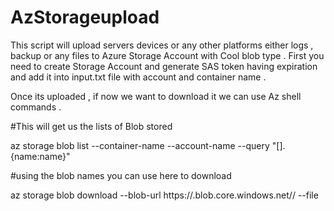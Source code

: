 # AzStorageupload

This script  will upload servers devices or any other platforms either logs , backup  or any files to Azure Storage Account with Cool blob type .
First you need to create Storage Account and generate SAS token having expiration and add it into input.txt file with account and container name .

Once its uploaded , if now we want to download it we can use Az shell commands .

#This will get us the lists of Blob stored

az storage blob list --container-name <nameofconatainer> --account-name <nameofaccount> --query "[].{name:name}"

#using the blob names you can use here to download 

az storage blob download --blob-url https://<accountname>.blob.core.windows.net/<containername>/<filename> --file <downloadfilename>



